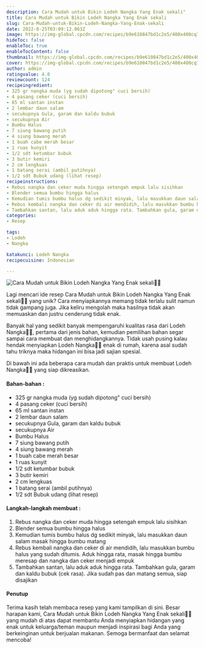 ```yaml
---
description: Cara Mudah untuk Bikin Lodeh Nangka Yang Enak sekali"
title: Cara Mudah untuk Bikin Lodeh Nangka Yang Enak sekali
slug: Cara-Mudah-untuk-Bikin-Lodeh-Nangka-Yang-Enak-sekali
date: 2022-8-25T03:09:12.063Z
image: https://img-global.cpcdn.com/recipes/b9e610847bd1c2e5/400x400cq70/photo.jpg
hideToc: false
enableToc: true
enableTocContent: false
thumbnail: https://img-global.cpcdn.com/recipes/b9e610847bd1c2e5/400x400cq70/photo.jpg
cover: https://img-global.cpcdn.com/recipes/b9e610847bd1c2e5/400x400cq70/photo.jpg
author: admin
ratingvalue: 4.8
reviewcount: 124
recipeingredient:
- 325 gr nangka muda (yg sudah dipotong" cuci bersih)
- 4 pasang ceker (cuci bersih)
- 65 ml santan instan
- 2 lembar daun salam
- secukupnya Gula, garam dan kaldu bubuk
- secukupnya Air
- Bumbu Halus
- 7 siung bawang putih
- 4 siung bawang merah
- 1 buah cabe merah besar
- 1 ruas kunyit
- 1/2 sdt ketumbar bubuk
- 3 butir kemiri
- 2 cm lengkuas
- 1 batang serai (ambil putihnya)
- 1/2 sdt Bubuk udang (lihat resep)
recipeinstructions:
- Rebus nangka dan ceker muda hingga setengah empuk lalu sisihkan
- Blender semua bumbu hingga halus
- Kemudian tumis bumbu halus dg sedikit minyak, lalu masukkan daun salam masak hingga bumbu matang
- Rebus kembali nangka dan ceker di air mendidih, lalu masukkan bumbu halus yang sudah ditumis. Aduk hingga rata, masak hingga bumbu meresap dan nangka dan ceker menjadi empuk
- Tambahkan santan, lalu aduk aduk hingga rata. Tambahkan gula, garam dan kaldu bubuk (cek rasa). Jika sudah pas dan matang semua, siap disajikan
categories:
- Resep

tags:
- Lodeh
- Nangka

katakunci: Lodeh Nangka
recipecuisine: Indonesian

---
```


![Cara Mudah untuk Bikin Lodeh Nangka Yang Enak sekali👩‍🍳](https://img-global.cpcdn.com/recipes/b9e610847bd1c2e5/400x400cq70/photo.jpg)

Lagi mencari ide resep Cara Mudah untuk Bikin Lodeh Nangka Yang Enak sekali👩‍🍳 yang unik? Cara menyiapkannya memang tidak terlalu sulit namun tidak gampang juga. Jika keliru mengolah maka hasilnya tidak akan memuaskan dan justru cenderung tidak enak.

Banyak hal yang sedikit banyak mempengaruhi kualitas rasa dari Lodeh Nangka👩‍🍳, pertama dari jenis bahan, kemudian pemilihan bahan segar sampai cara membuat dan menghidangkannya. Tidak usah pusing kalau hendak menyiapkan Lodeh Nangka👩‍🍳 enak di rumah, karena asal sudah tahu triknya maka hidangan ini bisa jadi sajian spesial.

Di bawah ini ada beberapa cara mudah dan praktis untuk membuat Lodeh Nangka👩‍🍳 yang siap dikreasikan.

<!--inarticleads1-->

#### Bahan-bahan :

- 325 gr nangka muda (yg sudah dipotong" cuci bersih)
- 4 pasang ceker (cuci bersih)
- 65 ml santan instan
- 2 lembar daun salam
- secukupnya Gula, garam dan kaldu bubuk
- secukupnya Air
- Bumbu Halus
- 7 siung bawang putih
- 4 siung bawang merah
- 1 buah cabe merah besar
- 1 ruas kunyit
- 1/2 sdt ketumbar bubuk
- 3 butir kemiri
- 2 cm lengkuas
- 1 batang serai (ambil putihnya)
- 1/2 sdt Bubuk udang (lihat resep)

<!--inarticleads2-->

#### Langkah-langkah membuat :

1. Rebus nangka dan ceker muda hingga setengah empuk lalu sisihkan
1. Blender semua bumbu hingga halus
1. Kemudian tumis bumbu halus dg sedikit minyak, lalu masukkan daun salam masak hingga bumbu matang
1. Rebus kembali nangka dan ceker di air mendidih, lalu masukkan bumbu halus yang sudah ditumis. Aduk hingga rata, masak hingga bumbu meresap dan nangka dan ceker menjadi empuk
1. Tambahkan santan, lalu aduk aduk hingga rata. Tambahkan gula, garam dan kaldu bubuk (cek rasa). Jika sudah pas dan matang semua, siap disajikan

#### Penutup

Terima kasih telah membaca resep yang kami tampilkan di sini. Besar harapan kami, Cara Mudah untuk Bikin Lodeh Nangka Yang Enak sekali👩‍🍳 yang mudah di atas dapat membantu Anda menyiapkan hidangan yang enak untuk keluarga/teman maupun menjadi inspirasi bagi Anda yang berkeinginan untuk berjualan makanan. Semoga bermanfaat dan selamat mencoba!